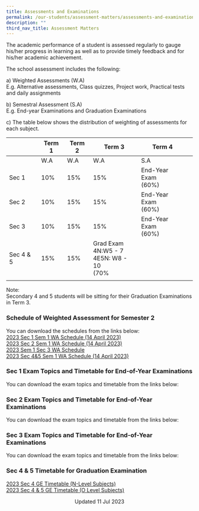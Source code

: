 ```yaml
---
title: Assessments and Examinations
permalink: /our-students/assessment-matters/assessments-and-examinations/
description: ""
third_nav_title: Assessment Matters
---
```

The academic performance of a student is assessed regularly to gauge his/her progress in learning as well as to provide timely feedback and for his/her academic achievement.

The school assessment includes the following:

a) Weighted Assessments (W.A) <br>
E.g. Alternative assessments, Class quizzes, Project work, Practical tests and daily assignments

b) Semestral Assessment (S.A) <br>
E.g. End-year Examinations and Graduation Examinations

c) The table below shows the distribution of weighting of assessments for each subject.

| | Term 1 | Term 2 |Term 3  | Term 4 |  | 
|---|---|---|---|---|---|
| | W.A | W.A |  W.A | S.A |
| Sec 1 | 10% | 15% | 15% | End-Year Exam<br>(60%) |
| Sec 2 | 10% | 15% | 15% | End-Year Exam<br>(60%) |
| Sec 3 | 10% | 15% | 15% | End-Year Exam<br>(60%) |
|Sec 4 &amp; 5|15%|15%|Grad Exam<br>4N:W5 - 7<br>4E5N: W8 - 10<br>(70%|
| | | | | | 

Note:&nbsp;<br>
Secondary 4 and 5 students will be sitting for their Graduation Examinations in Term 3. &nbsp;&nbsp;

### Schedule of Weighted Assessment for Semester 2

You can download the schedules from the links below:  
[2023 Sec 1 Sem 1 WA Schedule (14 April 2023)](/files/2023%20sec%201%20sem%201%20wa%20schedule%20(14%20april%202023).pdf)<br>
[2023 Sec 2 Sem 1 WA Schedule (14 April 2023)](/files/2023%20sec%202%20sem%201%20wa%20schedule%20(14%20april%202023).pdf)<br>[2023 Sem 1 Sec 3 WA Schedule](/files/2023%20Sem1%20Sec3%20WA%20PN%20Updated.pdf)<br>[2023 Sec 4&amp;5 Sem 1 WA Schedule (14 April 2023)](/files/2023%20sec%204&amp;5%20sem%201%20wa%20schedule%20(14%20april%202023).pdf)


### Sec 1 Exam Topics and Timetable for End-of-Year Examinations

You can download the exam topics and timetable from the links below:  
  
### Sec 2 Exam Topics and Timetable for End-of-Year Examinations
You can download the exam topics and timetable from the links below:

### Sec 3 Exam Topics and Timetable for End-of-Year Examinations

You can download the exam topics and timetable from the links below:  

### Sec 4 &amp; 5 Timetable for Graduation Examination

[2023 Sec 4 GE Timetable (N-Level Subjects)]()<br>[2023 Sec 4 &amp; 5 GE Timetable (O Level Subjects)]()
  


<center> Updated 11 Jul 2023 </center>